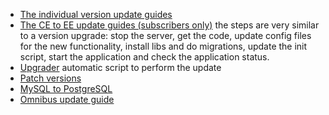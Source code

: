 - [The individual version update guides](https://gitlab.com/gitlab-org/gitlab-ce/tree/master/doc/update)
- [The CE to EE update guides (subscribers only)](https://gitlab.com/subscribers/gitlab-ee/tree/master/doc/update) the steps are very similar to a version upgrade: stop the server, get the code, update config files for the new functionality, install libs and do migrations, update the init script, start the application and check the application status.
- [Upgrader](upgrader.md) automatic script to perform the update
- [Patch versions](patch_versions.md)
- [MySQL to PostgreSQL](mysql_to_postgresql.md)
- [Omnibus update guide](https://gitlab.com/gitlab-org/omnibus-gitlab/blob/master/doc/update.md)
